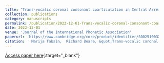 ```yaml
---
title: "Trans-vocalic coronal consonant coarticulation in Central Arrernte: An electro-palatographic study"
collection: publications
category: manuscripts
permalink: /publication/2022-12-01-Trans-vocalic-coronal-consonant-coarticulation-in-Central-Arrernte-An-electro-palatographic-study
date: 2022-12-01
venue: 'Journal of the International Phonetic Association'
paperurl: 'https://www.cambridge.org/core/product/identifier/S0025100320000250/type/journal_article'
citation: ' Marija Tabain,  Richard Beare, &quot;Trans-vocalic coronal consonant coarticulation in Central Arrernte: An electro-palatographic study.&quot; Journal of the International Phonetic Association, 2022.'
---
```

[Access paper here](https://www.cambridge.org/core/product/identifier/S0025100320000250/type/journal_article){:target="_blank"}

